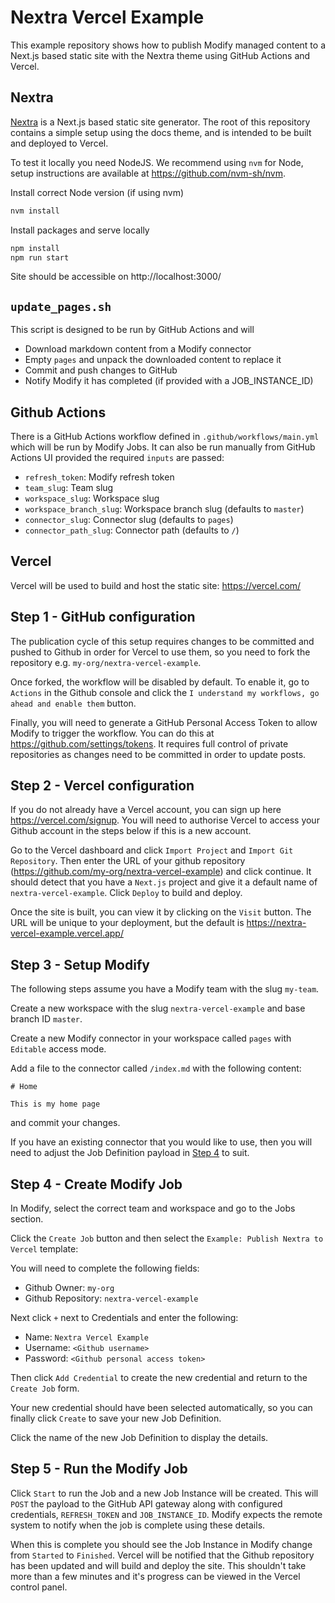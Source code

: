 # Nextra Vercel Example

This example repository shows how to publish Modify managed content to a Next.js based static site
with the Nextra theme using GitHub Actions and Vercel.

## Nextra

[Nextra](https://github.com/shuding/nextra) is a Next.js based static site generator. The root of 
this repository contains a simple setup using the docs theme, and is intended to be built and 
deployed to Vercel.

To test it locally you need NodeJS. We recommend using `nvm` for Node, setup instructions are
available at https://github.com/nvm-sh/nvm. 

Install correct Node version (if using nvm)
```bash
nvm install
```

Install packages and serve locally
```bash
npm install
npm run start
```
Site should be accessible on http://localhost:3000/

## `update_pages.sh`

This script is designed to be run by GitHub Actions and will
- Download markdown content from a Modify connector
- Empty `pages` and unpack the downloaded content to replace it
- Commit and push changes to GitHub
- Notify Modify it has completed (if provided with a JOB_INSTANCE_ID)

## Github Actions

There is a GitHub Actions workflow defined in `.github/workflows/main.yml` which will be run by
Modify Jobs. It can also be run manually from GitHub Actions UI provided the required `inputs` are
passed:

- `refresh_token`: Modify refresh token
- `team_slug`: Team slug
- `workspace_slug`: Workspace slug
- `workspace_branch_slug`: Workspace branch slug (defaults to `master`)
- `connector_slug`: Connector slug (defaults to `pages`)
- `connector_path_slug`: Connector path (defaults to `/`)

## Vercel

Vercel will be used to build and host the static site: https://vercel.com/

## Step 1 - GitHub configuration

The publication cycle of this setup requires changes to be committed and pushed to Github in order
for Vercel to use them, so you need to fork the repository e.g. `my-org/nextra-vercel-example`.

Once forked, the workflow will be disabled by default. To enable it, go to `Actions` in the Github
console and click the `I understand my workflows, go ahead and enable them` button.

Finally, you will need to generate a GitHub Personal Access Token to allow Modify to trigger the
workflow. You can do this at https://github.com/settings/tokens. It requires full control of private
repositories as changes need to be committed in order to update posts.

## Step 2 - Vercel configuration

If you do not already have a Vercel account, you can sign up here https://vercel.com/signup. You
will need to authorise Vercel to access your Github account in the steps below if this is a new
account.

Go to the Vercel dashboard and click `Import Project` and `Import Git Repository`. Then enter the
URL of your github repository (https://github.com/my-org/nextra-vercel-example) and click continue.
It should detect that you have a `Next.js` project and give it a default name of
`nextra-vercel-example`. Click `Deploy` to build and deploy.

Once the site is built, you can view it by clicking on the `Visit` button. The URL will be unique
to your deployment, but the default is https://nextra-vercel-example.vercel.app/

## Step 3 - Setup Modify

The following steps assume you have a Modify team with the slug `my-team`.

Create a new workspace with the slug `nextra-vercel-example` and base branch ID `master`.

Create a new Modify connector in your workspace called `pages` with `Editable` access mode.

Add a file to the connector called `/index.md` with the following content:
```
# Home

This is my home page
``` 
and commit your changes.

If you have an existing connector that you would like to use, then you will need to adjust the Job
Definition payload in [Step 4](#step-4---create-modify-job) to suit.

## Step 4 - Create Modify Job

In Modify, select the correct team and workspace and go to the Jobs section.

Click the `Create Job` button and then select the `Example: Publish Nextra to Vercel` template:

You will need to complete the following fields:

- Github Owner: `my-org`
- Github Repository: `nextra-vercel-example`

Next click `+` next to Credentials and enter the following:
- Name: `Nextra Vercel Example`
- Username: `<Github username>`
- Password: `<Github personal access token>`

Then click `Add Credential` to create the new credential and return to the `Create Job` form.

Your new credential should have been selected automatically, so you can finally click `Create` to
save your new Job Definition.

Click the name of the new Job Definition to display the details.

## Step 5 - Run the Modify Job

Click `Start` to run the Job and a new Job Instance will be created. This will `POST` the payload to
the GitHub API gateway along with configured credentials, `REFRESH_TOKEN` and `JOB_INSTANCE_ID`.
Modify expects the remote system to notify when the job is complete using these details.

When this is complete you should see the Job Instance in Modify change from `Started` to `Finished`.
Vercel will be notified that the Github repository has been updated and will build and deploy the
site. This shouldn't take more than a few minutes and it's progress can be viewed in the Vercel
control panel.

